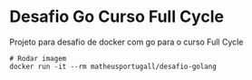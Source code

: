 # Desafio Go Curso Full Cycle
Projeto para desafio de docker com go para o curso Full Cycle



```
# Rodar imagem
docker run -it --rm matheusportugall/desafio-golang
```
